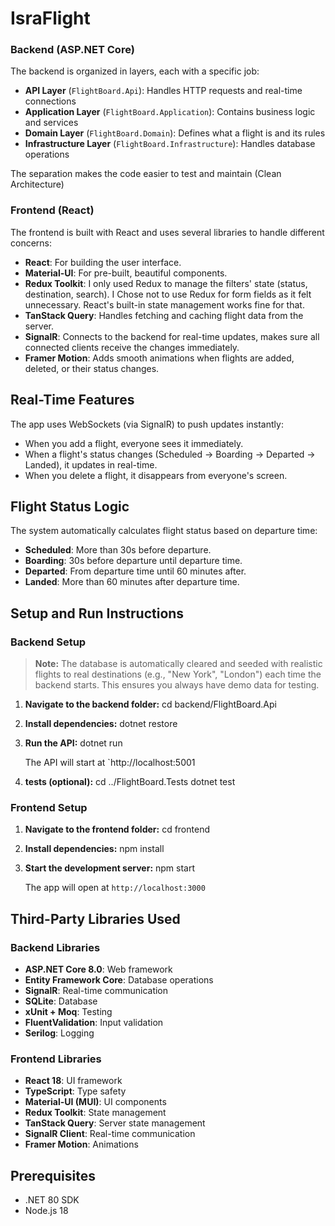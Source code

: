 # IsraFlight

### Backend (ASP.NET Core)

The backend is organized in layers, each with a specific job:

- **API Layer** (`FlightBoard.Api`): Handles HTTP requests and real-time connections
- **Application Layer** (`FlightBoard.Application`): Contains business logic and services
- **Domain Layer** (`FlightBoard.Domain`): Defines what a flight is and its rules
- **Infrastructure Layer** (`FlightBoard.Infrastructure`): Handles database operations

The separation makes the code easier to test and maintain (Clean Architecture)

### Frontend (React)

The frontend is built with React and uses several libraries to handle different concerns:

- **React**: For building the user interface.
- **Material-UI**: For pre-built, beautiful components.
- **Redux Toolkit**: I only used Redux to manage the filters' state (status, destination, search).
  I Chose not to use Redux for form fields as it felt unnecessary. React's built-in state management works fine for that.
- **TanStack Query**: Handles fetching and caching flight data from the server.
- **SignalR**: Connects to the backend for real-time updates, makes sure all connected clients receive the changes immediately.
- **Framer Motion**: Adds smooth animations when flights are added, deleted, or their status changes.

## Real-Time Features

The app uses WebSockets (via SignalR) to push updates instantly:

- When you add a flight, everyone sees it immediately.
- When a flight's status changes (Scheduled → Boarding → Departed → Landed), it updates in real-time.
- When you delete a flight, it disappears from everyone's screen.

## Flight Status Logic

The system automatically calculates flight status based on departure time:

- **Scheduled**: More than 30s before departure.
- **Boarding**: 30s before departure until departure time.
- **Departed**: From departure time until 60 minutes after.
- **Landed**: More than 60 minutes after departure time.

## Setup and Run Instructions

### Backend Setup

> **Note:** The database is automatically cleared and seeded with realistic flights to real destinations (e.g., "New York", "London") each time the backend starts. This ensures you always have demo data for testing.

1. **Navigate to the backend folder:**
   cd backend/FlightBoard.Api

2. **Install dependencies:**
   dotnet restore

3. **Run the API:**
   dotnet run

   The API will start at `http://localhost:5001

4. **tests (optional):**
   cd ../FlightBoard.Tests
   dotnet test

### Frontend Setup

1. **Navigate to the frontend folder:**
   cd frontend

2. **Install dependencies:**
   npm install

3. **Start the development server:**
   npm start

   The app will open at `http://localhost:3000`

## Third-Party Libraries Used

### Backend Libraries

- **ASP.NET Core 8.0**: Web framework
- **Entity Framework Core**: Database operations
- **SignalR**: Real-time communication
- **SQLite**: Database
- **xUnit + Moq**: Testing
- **FluentValidation**: Input validation
- **Serilog**: Logging

### Frontend Libraries

- **React 18**: UI framework
- **TypeScript**: Type safety
- **Material-UI (MUI)**: UI components
- **Redux Toolkit**: State management
- **TanStack Query**: Server state management
- **SignalR Client**: Real-time communication
- **Framer Motion**: Animations

## Prerequisites

- .NET 80 SDK
- Node.js 18
